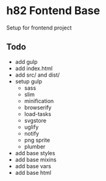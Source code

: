 # h82 Fontend Base

Setup for frontend project

## Todo
- add gulp
- add index.html
- add src/ and dist/
- setup gulp
  - sass
  - slim
  - minification
  - browserify
  - load-tasks
  - svgstore
  - uglify
  - notify
  - png sprite
  - plumber
- add base styles
- add base mixins
- add base vars
- add base html

